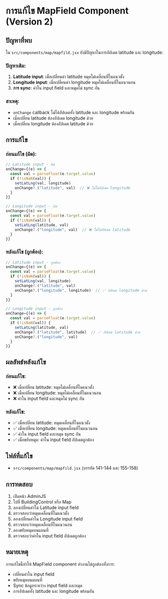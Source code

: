 # การแก้ไข MapField Component (Version 2)

## ปัญหาที่พบ
ใน `src/components/map/mapfild.jsx` ยังมีปัญหาในการอัปเดต latitude และ longitude:

### **ปัญหาเดิม:**
1. **Latitude input**: เมื่อเปลี่ยนค่า latitude หมุดไม่เคลื่อนที่ในแนวตั้ง
2. **Longitude input**: เมื่อเปลี่ยนค่า longitude หมุดไม่เคลื่อนที่ในแนวนอน
3. **การ sync**: ค่าใน input field และหมุดไม่ sync กัน

### **สาเหตุ:**
- `onChange` callback ไม่ได้อัปเดตทั้ง latitude และ longitude พร้อมกัน
- เมื่อเปลี่ยน latitude ต้องอัปเดต longitude ด้วย
- เมื่อเปลี่ยน longitude ต้องอัปเดต latitude ด้วย

## การแก้ไข

### **ก่อนแก้ไข (ผิด):**
```javascript
// Latitude input - ผิด
onChange={(e) => {
  const val = parseFloat(e.target.value)
  if (!isNaN(val)) {
    setLatLng(val, longitude)
    onChange?.("latitude", val)  // ❌ ไม่ได้อัปเดต longitude
  }
}}

// Longitude input - ผิด
onChange={(e) => {
  const val = parseFloat(e.target.value)
  if (!isNaN(val)) {
    setLatLng(latitude, val)
    onChange?.("longitude", val)  // ❌ ไม่ได้อัปเดต latitude
  }
}}
```

### **หลังแก้ไข (ถูกต้อง):**
```javascript
// Latitude input - ถูกต้อง
onChange={(e) => {
  const val = parseFloat(e.target.value)
  if (!isNaN(val)) {
    setLatLng(val, longitude)
    onChange?.("latitude", val)
    onChange?.("longitude", longitude)  // ✅ อัปเดต longitude ด้วย
  }
}}

// Longitude input - ถูกต้อง
onChange={(e) => {
  const val = parseFloat(e.target.value)
  if (!isNaN(val)) {
    setLatLng(latitude, val)
    onChange?.("latitude", latitude)  // ✅ อัปเดต latitude ด้วย
    onChange?.("longitude", val)
  }
}}
```

## ผลลัพธ์หลังแก้ไข

### **ก่อนแก้ไข:**
- ❌ เมื่อเปลี่ยน latitude: หมุดไม่เคลื่อนที่ในแนวตั้ง
- ❌ เมื่อเปลี่ยน longitude: หมุดไม่เคลื่อนที่ในแนวนอน
- ❌ ค่าใน input field และหมุดไม่ sync กัน

### **หลังแก้ไข:**
- ✅ เมื่อเปลี่ยน latitude: หมุดเคลื่อนที่ในแนวตั้ง
- ✅ เมื่อเปลี่ยน longitude: หมุดเคลื่อนที่ในแนวนอน
- ✅ ค่าใน input field และหมุด sync กัน
- ✅ เมื่อขยับหมุด: ค่าใน input field อัปเดตถูกต้อง

## ไฟล์ที่แก้ไข
- `src/components/map/mapfild.jsx` (บรรทัด 141-144 และ 155-158)

## การทดสอบ
1. เปิดหน้า AdminJS
2. ไปที่ BuildingControl หรือ Map
3. ลองเปลี่ยนค่าใน Latitude input field
4. ตรวจสอบว่าหมุดเคลื่อนที่ในแนวตั้ง
5. ลองเปลี่ยนค่าใน Longitude input field
6. ตรวจสอบว่าหมุดเคลื่อนที่ในแนวนอน
7. ลองขยับหมุดบนแผนที่
8. ตรวจสอบว่าค่าใน input field อัปเดตถูกต้อง

## หมายเหตุ
การแก้ไขนี้ทำให้ MapField component ทำงานได้ถูกต้องทั้งการ:
- เปลี่ยนค่าใน input field
- ขยับหมุดบนแผนที่
- Sync ข้อมูลระหว่าง input field และหมุด
- การอัปเดตทั้ง latitude และ longitude พร้อมกัน
